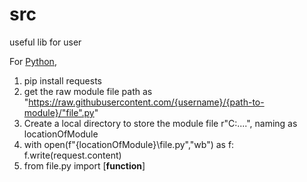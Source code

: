 # src
useful lib for user

For [Python](Python3),
  1. pip install requests
  2. get the raw module file path as "https://raw.githubusercontent.com/{username}/{path-to-module}/"file".py"
  3. Create a local directory to store the module file r"C:\....", naming as locationOfModule
  4. with open(f"{locationOfModule}\file.py","wb") as f: f.write(request.content)
  5. from file.py import [**function**]
